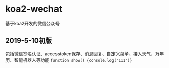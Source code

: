 # koa2-wechat
基于koa2开发的微信公众号

## 2019-5-10初版
包括微信签名认证、accesstoken保存、消息回复、自定义菜单、接入天气、万年历、智能机器人等功能
`function show() {console.log("111")}`

